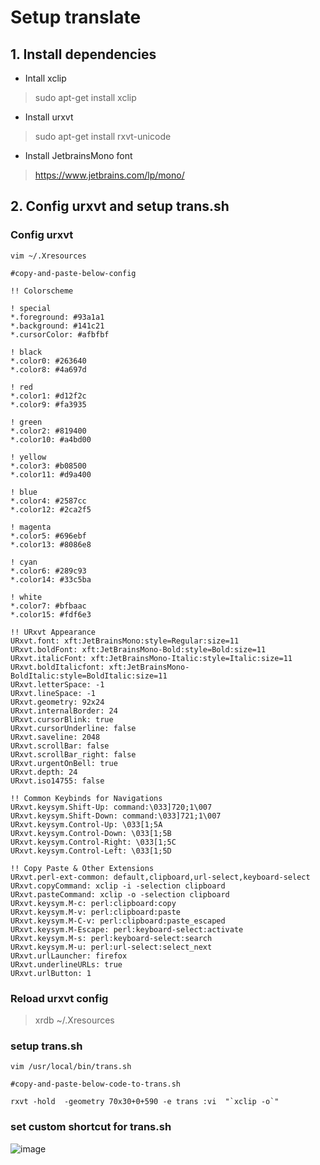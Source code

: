 # Setup translate

## 1. Install dependencies 
* Intall xclip
> sudo apt-get install xclip
* Install urxvt
> sudo apt-get install rxvt-unicode
* Install JetbrainsMono font
> https://www.jetbrains.com/lp/mono/

## 2. Config urxvt and setup trans.sh
### Config urxvt
```
vim ~/.Xresources

#copy-and-paste-below-config
```

```
!! Colorscheme

! special
*.foreground: #93a1a1
*.background: #141c21
*.cursorColor: #afbfbf

! black
*.color0: #263640
*.color8: #4a697d

! red
*.color1: #d12f2c
*.color9: #fa3935

! green
*.color2: #819400
*.color10: #a4bd00

! yellow
*.color3: #b08500
*.color11: #d9a400

! blue
*.color4: #2587cc
*.color12: #2ca2f5

! magenta
*.color5: #696ebf
*.color13: #8086e8

! cyan
*.color6: #289c93
*.color14: #33c5ba

! white
*.color7: #bfbaac
*.color15: #fdf6e3

!! URxvt Appearance
URxvt.font: xft:JetBrainsMono:style=Regular:size=11
URxvt.boldFont: xft:JetBrainsMono-Bold:style=Bold:size=11
URxvt.italicFont: xft:JetBrainsMono-Italic:style=Italic:size=11
URxvt.boldItalicfont: xft:JetBrainsMono-BoldItalic:style=BoldItalic:size=11
URxvt.letterSpace: -1
URxvt.lineSpace: -1
URxvt.geometry: 92x24
URxvt.internalBorder: 24
URxvt.cursorBlink: true
URxvt.cursorUnderline: false
URxvt.saveline: 2048
URxvt.scrollBar: false
URxvt.scrollBar_right: false
URxvt.urgentOnBell: true
URxvt.depth: 24
URxvt.iso14755: false

!! Common Keybinds for Navigations
URxvt.keysym.Shift-Up: command:\033]720;1\007
URxvt.keysym.Shift-Down: command:\033]721;1\007
URxvt.keysym.Control-Up: \033[1;5A
URxvt.keysym.Control-Down: \033[1;5B
URxvt.keysym.Control-Right: \033[1;5C
URxvt.keysym.Control-Left: \033[1;5D

!! Copy Paste & Other Extensions
URxvt.perl-ext-common: default,clipboard,url-select,keyboard-select
URxvt.copyCommand: xclip -i -selection clipboard
URxvt.pasteCommand: xclip -o -selection clipboard
URxvt.keysym.M-c: perl:clipboard:copy
URxvt.keysym.M-v: perl:clipboard:paste
URxvt.keysym.M-C-v: perl:clipboard:paste_escaped
URxvt.keysym.M-Escape: perl:keyboard-select:activate
URxvt.keysym.M-s: perl:keyboard-select:search
URxvt.keysym.M-u: perl:url-select:select_next
URxvt.urlLauncher: firefox
URxvt.underlineURLs: true
URxvt.urlButton: 1
```
### Reload urxvt config
>  xrdb ~/.Xresources  

### setup trans.sh
```
vim /usr/local/bin/trans.sh

#copy-and-paste-below-code-to-trans.sh

rxvt -hold  -geometry 70x30+0+590 -e trans :vi  "`xclip -o`"
```
### set custom shortcut for trans.sh
![image](https://github.com/4robed/config/assets/54355222/688a1c37-568a-4b19-8dc6-31310645b9ba)
